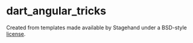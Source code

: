 # dart_angular_tricks

Created from templates made available by Stagehand under a BSD-style
[license](https://github.com/dart-lang/stagehand/blob/master/LICENSE).
